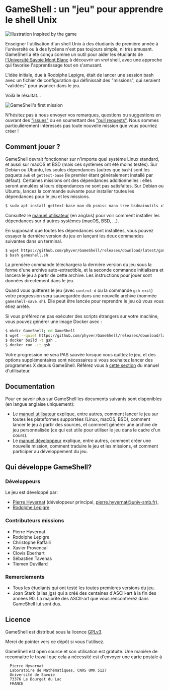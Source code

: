 GameShell : un "jeu" pour apprendre le shell Unix
===================================================

![Illustration inspired by the game](Images/illustration-small.png)

Enseigner l'utilisation d'un shell Unix à des étudiants de première année à
l'université ou à des lycéens n'est pas toujours simple, ni très amusant.
GameShell a été conçu comme un outil pour aider les étudiants de [l'Université
Savoie Mont Blanc](https://univ-smb.fr) à découvrir un *vrai* shell, avec une
approche qui favorise l'apprentissage tout en s'amusant.

L'idée initiale, due à Rodolphe Lepigre, était de lancer une session bash avec
un fichier de configuration qui définissait des "missions", qui seraient
"validées" pour avancer dans le jeu.

Voilà le résultat...

![GameShell's first mission](Images/gameshell_first_mission_small.gif)

N'hésitez pas à nous envoyer vos remarques, questions ou suggestions en
ouvrant des ["issues"](https://github.com/phyver/GameShell/issues) ou en
soumettant des ["pull requests"](https://github.com/phyver/GameShell/pulls).
Nous sommes particulièrement intéressés pas toute nouvelle mission que vous
pourriez créer !


Comment jouer ?
---------------

GameShell devrait fonctionner sur n'importe quel système Linux standard, et
aussi sur macOS et BSD (mais ces systèmes ont été moins testés). Sur Debian ou
Ubuntu, les seules dépendances (autres que `bash`) sont les paquets `awk` et
`gettext-base` (le premier étant généralement installé par défaut). Certaines
missions ont des dépendances additionnelles : elles seront annulées si leurs
dépendances ne sont pas satisfaites. Sur Debian ou Ubuntu, lancez la commande
suivante pour installer toutes les dépendances pour le jeu et les missions.
```sh
$ sudo apt install gettext-base man-db psmisc nano tree bsdmainutils x11-apps
```
Consultez le [manuel utilisateur](doc/user_manual.md) (en anglais) pour voir
comment installer les dépendances sur d'autres systèmes (macOS, BSD, ...).

En supposant que toutes les dépendances sont installées, vous pouvez essayer
la dernière version du jeu en lançant les deux commandes suivantes dans un
terminal.
```sh
$ wget https://github.com/phyver/GameShell/releases/download/latest/gameshell.sh
$ bash gameshell.sh
```
La première commande téléchargera la dernière version du jeu sous la forme
d'une archive auto-extractible, et la seconde commande initialisera et lancera
le jeu à partir de cette archive. Les instructions pour jouer sont données
directement dans le jeu.

Quand vous quitterez le jeu (avec `control-d` ou la commande `gsh exit`) votre
progression sera sauvegardée dans une nouvelle archive (nommée
`gameshell-save.sh`). Elle peut être lancée pour reprendre le jeu où vous vous
étiez arrêté.


Si vous préférez ne pas exécuter des scripts étrangers sur votre machine,
vous pouvez générer une image Docker avec :
```sh
$ mkdir GameShell; cd GameShell
$ wget --quiet https://github.com/phyver/GameShell/releases/download/latest/Dockerfile
$ docker build -t gsh .
$ docker run -it gsh
```
Votre progression ne sera PAS sauvée lorsque vous quittez le jeu, et des
options supplémentaires sont nécessaires si vous souhaitez lancer des
programmes X depuis GameShell. Référez vous à [cette
section](./doc/deps.md#running-GameShell-from-a-docker-container) du manuel
d'utilisateur.


Documentation
-------------

Pour en savoir plus sur GameShell les documents suivants sont disponibles (en
langue anglaise uniquement):
- Le [manuel utilisateur](doc/user_manual.md) explique, entre autres, comment
  lancer le jeu sur toutes les plateformes supportées (Linux, macOS, BSD),
  comment lancer le jeu à partir des sources, et comment générer une archive
  de jeu personnalisée (ce qui est utile pour utiliser le jeu dans le cadre
  d'un cours).
- Le [manuel développeur](doc/dev_manual.md) explique, entre autres, comment
  créer une nouvelle mission, comment traduire le jeu et les missions, et
  comment participer au développement du jeu.


Qui développe GameShell?
------------------------

### Développeurs

Le jeu est développé par:
* [Pierre Hyvernat](http://www.lama.univ-smb.fr/~hyvernat) (développeur
  principal, [pierre.hyvernat@univ-smb.fr](mailto:pierre.hyvernat@univ-smb.fr)),
* [Rodolphe Lepigre](https://lepigre.fr).

### Contributeurs missions

* Pierre Hyvernat
* Rodolphe Lepigre
* Christophe Raffalli
* Xavier Provencal
* Clovis Eberhart
* Sébastien Tavenas
* Tiemen Duvillard

### Remerciements

* Tous les étudiants qui ont testé les toutes premières versions du jeu.
* Joan Stark (alias jgs) qui a créé des centaines d'ASCII-art à la fin des
  années 90. La majorité des ASCII-art que vous rencontrerez dans GameShell
  lui sont dus.


Licence
-------

GameShell est distribué sous la licence [GPLv3](https://www.gnu.org/licenses/gpl-3.0.en.html).

Merci de pointer vers ce dépôt si vous l'utilisez.

GameShell est open source et son utilisation est gratuite. Une manière de
reconnaitre le travail que cela a nécessité est d'envoyer une carte postale à

```
  Pierre Hyvernat
  Laboratoire de Mathématiques, CNRS UMR 5127
  Université de Savoie
  73376 Le Bourget du Lac
  FRANCE
```

